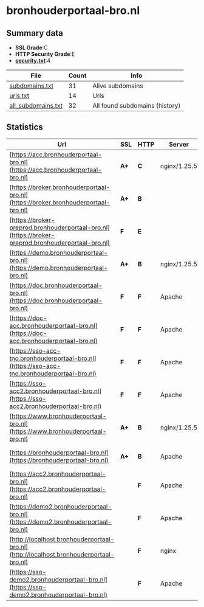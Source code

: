 

# bronhouderportaal-bro.nl
## Summary data


 - **SSL Grade**:C
 - **HTTP Security Grade**:E
 - **[security.txt](https://www.digitaleoverheid.nl/nieuws/standaard-security-txt-nu-verplicht-voor-overheid/)**:4


| File       | Count | Info |
|------------|-------|------|
|[subdomains.txt](/data/bronhouderportaal-bro.nl/subdomains.txt)|31|Alive subdomains|
|[urls.txt](/data/bronhouderportaal-bro.nl/urls.txt)|14|Urls|
|[all_subdomains.txt](/data/bronhouderportaal-bro.nl/all_subdomains.txt)|32|All found subdomains (history)|


## Statistics


| Url | SSL | HTTP | Server | Cookie | HSTS | CORS | CTO | CSP | XFO | XXP | RP |FP| Tech |Title |
|--------|-------|-------|------|------|------|------|------|------|------|------|------|------|------|------|
|[https://acc.bronhouderportaal-bro.nl](https://acc.bronhouderportaal-bro.nl)| **A+**| **C**|nginx/1.25.5|:white_check_mark: |:white_check_mark: | :warning:| |:warning: | | :white_check_mark: | :white_check_mark: | |HSTS Nginx:1.25.5|Home | Bronhoude...|
|[https://broker.bronhouderportaal-bro.nl](https://broker.bronhouderportaal-bro.nl)| **A+**| **B**|| |:white_check_mark: | | | | | | :white_check_mark: | |HSTS||
|[https://broker-preprod.bronhouderportaal-bro.nl](https://broker-preprod.bronhouderportaal-bro.nl)| **F**| **E**|| | | | | | | | :white_check_mark: | |HSTS||
|[https://demo.bronhouderportaal-bro.nl](https://demo.bronhouderportaal-bro.nl)| **A+**| **B**|nginx/1.25.5|:white_check_mark: |:white_check_mark: | | | | :white_check_mark: | :white_check_mark: | :white_check_mark: | |HSTS Nginx:1.25.5|Home | Bronhoude...|
|[https://doc.bronhouderportaal-bro.nl](https://doc.bronhouderportaal-bro.nl)| **F**| **F**|Apache| | | | | | | | :white_check_mark: | |Apache HTTP Server||
|[https://doc-acc.bronhouderportaal-bro.nl](https://doc-acc.bronhouderportaal-bro.nl)| **F**| **F**|Apache| | | | | | | | :white_check_mark: | |Apache HTTP Server||
|[https://sso-acc-tno.bronhouderportaal-bro.nl](https://sso-acc-tno.bronhouderportaal-bro.nl)| **F**| **F**|Apache| | | | | | | | :white_check_mark: | |Apache HTTP Server||
|[https://sso-acc2.bronhouderportaal-bro.nl](https://sso-acc2.bronhouderportaal-bro.nl)| **F**| **F**|Apache| | | | | | | | :white_check_mark: | |Apache HTTP Server HSTS|403 Forbidden|
|[https://www.bronhouderportaal-bro.nl](https://www.bronhouderportaal-bro.nl)| **A+**| **B**|nginx/1.25.5|:white_check_mark: |:white_check_mark: | | | | :white_check_mark: | :white_check_mark: | :white_check_mark: | |HSTS Nginx:1.25.5|Home | Bronhoude...|
|[https://bronhouderportaal-bro.nl](https://bronhouderportaal-bro.nl)| **A+**| **B**|Apache|:white_check_mark: |:white_check_mark: | | | | :white_check_mark: | :white_check_mark: | :white_check_mark: | |Apache HTTP Server HSTS|301 Moved Perman...|
|[https://acc2.bronhouderportaal-bro.nl](https://acc2.bronhouderportaal-bro.nl)| | **F**|Apache| | | | | | | | :white_check_mark: | |Apache HTTP Server HSTS|403 Forbidden|
|[https://demo2.bronhouderportaal-bro.nl](https://demo2.bronhouderportaal-bro.nl)| | **F**|Apache| | | | | | | | :white_check_mark: | |Apache HTTP Server HSTS|403 Forbidden|
|[http://localhost.bronhouderportaal-bro.nl](http://localhost.bronhouderportaal-bro.nl)| | **F**|nginx| | | :warning:| | | | | :white_check_mark: | |Nginx|(404 Not Found)|
|[https://sso-demo2.bronhouderportaal-bro.nl](https://sso-demo2.bronhouderportaal-bro.nl)| | **F**|Apache| | | | | | | | :white_check_mark: | |Apache HTTP Server HSTS|403 Forbidden|

